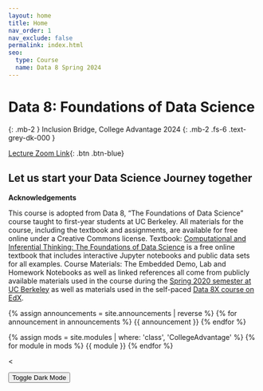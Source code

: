 ```yaml
---
layout: home
title: Home
nav_order: 1
nav_exclude: false
permalink: index.html
seo:
  type: Course
  name: Data 8 Spring 2024
---
```


# Data 8: Foundations of Data Science

{: .mb-2 }
Inclusion Bridge, College Advantage 2024
{: .mb-2 .fs-6 .text-grey-dk-000 }

[Lecture Zoom Link](https://us06web.zoom.us/my/ttogun?pwd=bGsxeU1uN0F0ZHVTQ1NBTWVWNUNEdz09){: .btn .btn-blue}

## Let us start your Data Science Journey together

**Acknowledgements**

This course is adopted from Data 8, “The Foundations of Data Science” course taught to first-year students at UC Berkeley.
All materials for the course, including the textbook and assignments, are available for free online under a Creative Commons license.
Textbook: [Computational and Inferential Thinking: The Foundations of Data Science](http://inferentialthinking.com/) is a free online textbook that includes interactive Jupyter notebooks and public data sets for all examples.
Course Materials: The Embedded Demo, Lab and Homework Notebooks as well as linked references all come from publicly available materials used in the course during the [Spring 2020 semester at UC Berkeley](http://www.data8.org/sp20/) as well as materials used in the self-paced [Data 8X course on EdX](https://github.com/data-8/materials-x19).

{% assign announcements = site.announcements | reverse %}
{% for announcement in announcements %}
{{ announcement }}
{% endfor %}

{% assign mods = site.modules | where: 'class', 'CollegeAdvantage' %}
{% for module in mods %}
{{ module }}
{% endfor %}

<
<br />

<button class="js-toggle-dark-mode dm-btn btn">Toggle Dark Mode</button>

<script src="assets/darkmode.js"></script>
<script>
  const toggleDarkMode = document.querySelector('.js-toggle-dark-mode');

  jtd.addEvent(toggleDarkMode, 'click', function(){
    if (jtd.getTheme() === 'custom_dark') {
      jtd.setTheme('light');
      localStorage.setItem("darkMode", 0);
      toggleDarkMode.innerHTML = "Toggle Dark Mode";
      toggleDarkMode.classList.add('dm-btn');
        toggleDarkMode.classList.remove('dm-dark-btn');
    } else {
      jtd.setTheme('custom_dark');
      localStorage.setItem("darkMode", 1);
      toggleDarkMode.innerHTML = "Return to the Light";
      toggleDarkMode.classList.add('dm-dark-btn');
      toggleDarkMode.classList.remove('dm-btn');
    }
  });

    window.addEventListener("DOMContentLoaded", (event) => {
      onLoad();
  });
</script>
